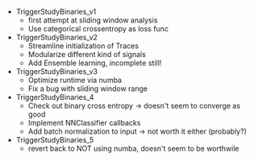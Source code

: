 * TriggerStudyBinaries_v1
    * first attempt at sliding window analysis
    * Use categorical crossentropy as loss func
* TriggerStudyBinaries_v2
    * Streamline initialization of Traces
    * Modularize different kind of signals
    * Add Ensemble learning, incomplete still!
* TriggerStudyBinaries_v3
    * Optimize runtime via numba
    * Fix a bug with sliding window range
* TriggerStudyBinaries_4
    * Check out binary cross entropy -> doesn't seem to converge as good
    * Implement NNClassifier callbacks
    * Add batch normalization to input -> not worth it either (probably?)
* TriggerStudyBinaries_5
    * revert back to NOT using numba, doesn't seem to be worthwile